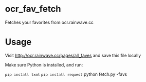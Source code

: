 # ocr_fav_fetch
Fetches your favorites from ocr.rainwave.cc


# Usage

Visit http://ocr.rainwave.cc/pages/all_faves and save this file locally

Make sure Python is installed, and run:

`pip install lxml`
`pip install request`
python fetch.py -favs <favorites html file you downloaded>

